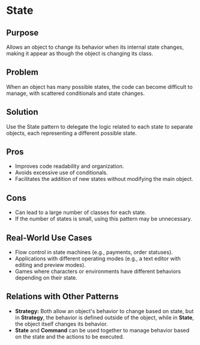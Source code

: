 # **State**

## **Purpose**

Allows an object to change its behavior when its internal state changes, making it appear as though the object is changing its class.

## **Problem**

When an object has many possible states, the code can become difficult to manage, with scattered conditionals and state changes.

## **Solution**

Use the State pattern to delegate the logic related to each state to separate objects, each representing a different possible state.

## **Pros**

- Improves code readability and organization.
- Avoids excessive use of conditionals.
- Facilitates the addition of new states without modifying the main object.

## **Cons**

- Can lead to a large number of classes for each state.
- If the number of states is small, using this pattern may be unnecessary.

## **Real-World Use Cases**

- Flow control in state machines (e.g., payments, order statuses).
- Applications with different operating modes (e.g., a text editor with editing and preview modes).
- Games where characters or environments have different behaviors depending on their state.

## **Relations with Other Patterns**

- **Strategy:** Both allow an object's behavior to change based on state, but in **Strategy**, the behavior is defined outside of the object, while in **State**, the object itself changes its behavior.
- **State** and **Command** can be used together to manage behavior based on the state and the actions to be executed.
